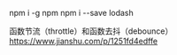npm i -g npm                <!-- 检查npm版本 -->
npm i --save lodash         <!-- 安装 Lodash -->


函数节流（throttle）和函数去抖（debounce）
https://www.jianshu.com/p/1251fd4edffe
